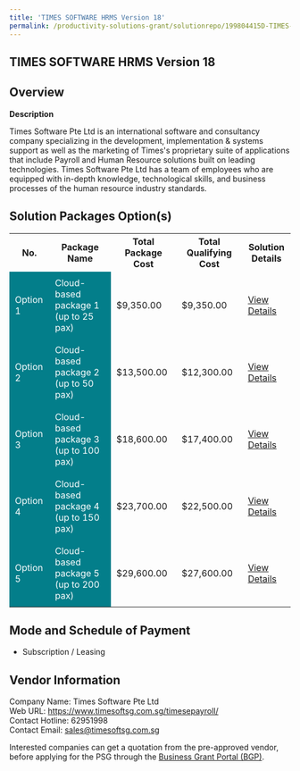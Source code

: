 ```yaml
---
title: 'TIMES SOFTWARE HRMS Version 18'
permalink: /productivity-solutions-grant/solutionrepo/199804415D-TIMES-SOFTWARE-HRMS-v-18-G
---
```


## TIMES SOFTWARE HRMS Version 18

## Overview

**Description**

Times Software Pte Ltd is an international software and consultancy company specializing in the development, implementation & systems support as well as the marketing of Times's proprietary suite of applications that include Payroll and Human Resource solutions built on leading technologies.
Times Software Pte Ltd has a team of employees who are equipped with in-depth knowledge, technological skills, and business processes of the human resource industry standards.

## Solution Packages Option(s)

<table>
<tr>
<th><b>No.</b></th>
<th><b>Package Name</b></th>
<th><b>Total Package Cost</b></th>
<th><b>Total Qualifying Cost</b></th>
<th><b>Solution Details</b></th>
</tr>
<tr>
<td style='padding: 10px; background-color: #037E8A; color: #FFFFFF;'>Option 1</td>
<td style='padding: 10px; background-color: #037E8A; color: #FFFFFF;'>Cloud-based package 1 (up to 25 pax)</td>
<td style='padding: 10px;'>$9,350.00</td>
<td style='padding: 10px;'>$9,350.00</td>
<td style='padding: 10px;'><a href='/images/psg/Times_Software_HRMS_Ver18_07092023_Desensitised_Annex3_Part1.pdf' target='_blank'>View Details</a></td>
</tr>
<tr>
<td style='padding: 10px; background-color: #037E8A; color: #FFFFFF;'>Option 2</td>
<td style='padding: 10px; background-color: #037E8A; color: #FFFFFF;'>Cloud-based package 2 (up to 50 pax)</td>
<td style='padding: 10px;'>$13,500.00</td>
<td style='padding: 10px;'>$12,300.00</td>
<td style='padding: 10px;'><a href='/images/psg/Times_Software_HRMS_Ver18_07092023_Desensitised_Annex3_Part2.pdf' target='_blank'>View Details</a></td>
</tr>
<tr>
<td style='padding: 10px; background-color: #037E8A; color: #FFFFFF;'>Option 3</td>
<td style='padding: 10px; background-color: #037E8A; color: #FFFFFF;'>Cloud-based package 3 (up to 100 pax)</td>
<td style='padding: 10px;'>$18,600.00</td>
<td style='padding: 10px;'>$17,400.00</td>
<td style='padding: 10px;'><a href='/images/psg/Times_Software_HRMS_Ver18_07092023_Desensitised_Annex3_Part3.pdf' target='_blank'>View Details</a></td>
</tr>
<tr>
<td style='padding: 10px; background-color: #037E8A; color: #FFFFFF;'>Option 4</td>
<td style='padding: 10px; background-color: #037E8A; color: #FFFFFF;'>Cloud-based package 4 (up to 150 pax)</td>
<td style='padding: 10px;'>$23,700.00</td>
<td style='padding: 10px;'>$22,500.00</td>
<td style='padding: 10px;'><a href='/images/psg/Times_Software_HRMS_Ver18_07092023_Desensitised_Annex3_Part4.pdf' target='_blank'>View Details</a></td>
</tr>
<tr>
<td style='padding: 10px; background-color: #037E8A; color: #FFFFFF;'>Option 5</td>
<td style='padding: 10px; background-color: #037E8A; color: #FFFFFF;'>Cloud-based package 5 (up to 200 pax)</td>
<td style='padding: 10px;'>$29,600.00</td>
<td style='padding: 10px;'>$27,600.00</td>
<td style='padding: 10px;'><a href='/images/psg/Times_Software_HRMS_Ver18_07092023_Desensitised_Annex3_Part5.pdf' target='_blank'>View Details</a></td>
</tr>
</table>

## Mode and Schedule of Payment

 - Subscription / Leasing

## Vendor Information

 Company Name: Times Software Pte Ltd<br>Web URL: https://www.timesoftsg.com.sg/timesepayroll/ <br>Contact Hotline: 62951998 <br>Contact Email: sales@timesoftsg.com.sg <br>

Interested companies can get a quotation from the pre-approved vendor, before applying for the PSG through the <a href='https://www.businessgrants.gov.sg/' target='_blank' rel='noopener'>Business Grant Portal (BGP)</a>.

<script src="/jquery/resize-tables.js"></script>
